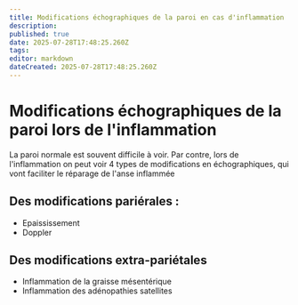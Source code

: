```yaml
---
title: Modifications échographiques de la paroi en cas d'inflammation
description: 
published: true
date: 2025-07-28T17:48:25.260Z
tags: 
editor: markdown
dateCreated: 2025-07-28T17:48:25.260Z
---
```


# Modifications échographiques de la paroi lors de l'inflammation
La paroi normale est souvent difficile à voir.
Par contre, lors de l'inflammation on peut voir 4 types de modifications en échographiques, qui vont faciliter le réparage de l'anse inflammée

## Des modifications pariérales :
- Epaississement
- Doppler

## Des modifications extra-pariétales
- Inflammation de la graisse mésentérique
- Inflammation des adénopathies satellites